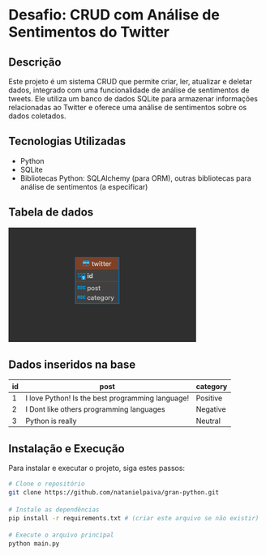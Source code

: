 # Desafio: CRUD com Análise de Sentimentos do Twitter

## Descrição
Este projeto é um sistema CRUD que permite criar, ler, atualizar e deletar dados, integrado com uma funcionalidade de análise de sentimentos de tweets. Ele utiliza um banco de dados SQLite para armazenar informações relacionadas ao Twitter e oferece uma análise de sentimentos sobre os dados coletados.

## Tecnologias Utilizadas
- Python
- SQLite
- Bibliotecas Python: SQLAlchemy (para ORM), outras bibliotecas para análise de sentimentos (a especificar)

## Tabela de dados
![Tabela do Twitter](tabela.png)

## Dados inseridos na base
| id | post                                    | category |
|----|-----------------------------------------|----------|
| 1  | I love Python! Is the best programming language! | Positive |
| 2  | I Dont like others programming languages        | Negative |
| 3  | Python is really                        | Neutral  |


## Instalação e Execução
Para instalar e executar o projeto, siga estes passos:

```bash
# Clone o repositório
git clone https://github.com/natanielpaiva/gran-python.git

# Instale as dependências
pip install -r requirements.txt # (criar este arquivo se não existir)

# Execute o arquivo principal
python main.py
